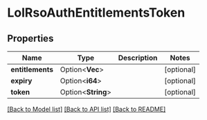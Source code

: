 # LolRsoAuthEntitlementsToken

## Properties

Name | Type | Description | Notes
------------ | ------------- | ------------- | -------------
**entitlements** | Option<**Vec<String>**> |  | [optional]
**expiry** | Option<**i64**> |  | [optional]
**token** | Option<**String**> |  | [optional]

[[Back to Model list]](../README.md#documentation-for-models) [[Back to API list]](../README.md#documentation-for-api-endpoints) [[Back to README]](../README.md)


